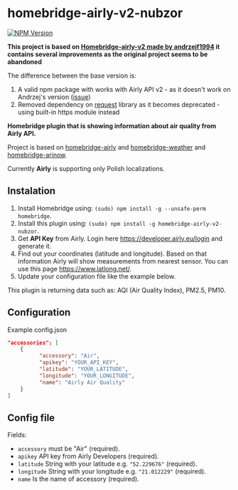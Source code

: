 # homebridge-airly-v2-nubzor
[![NPM Version](https://img.shields.io/npm/v/homebridge-airly-v2-nubzor.svg)](https://www.npmjs.com/package/homebridge-airly-v2-nubzor)

**This project is based on [Homebridge-airly-v2 made by andrzejf1994](https://github.com/andrzejf1994/homebridge-airly-v2) it contains several improvements as the original project seems to be abandoned**

The difference between the base version is:
1. A valid npm package with works with Airly API v2 - as it doesn't work on Andrzej's version ([issue](https://github.com/andrzejf1994/homebridge-airly-v2/issues/1))
1. Removed dependency on [request](https://www.npmjs.com/package/request) library as it becomes deprecated - using built-in https module instead

**Homebridge plugin that is showing information about air quality from Airly API.**

Project is based on [homebridge-airly](https://github.com/beniaminrychter/homebridge-airly) and [homebridge-weather](https://github.com/werthdavid/homebridge-weather) and [homebridge-arinow](https://github.com/ToddGreenfield/homebridge-airnow).

Currently **Airly** is supporting only Polish localizations.

## Instalation
1. Install Homebridge using: `(sudo) npm install -g --unsafe-perm homebridge`.
1. Install this plugin using: `(sudo) npm install -g homebridge-airly-v2-nubzor`.
1. Get **API Key** from Airly. Login here <https://developer.airly.eu/login> and generate it.
1. Find out your coordinates (latitude and longitude). Based on that information Airly will show measurements from nearest sensor. You can use this page <https://www.latlong.net/>.
1. Update your configuration file like the example below.

This plugin is returning data such as: AQI (Air Quality Index), PM2.5, PM10.

## Configuration
Example config.json

```json
"accessories": [
    {
          "accessory": "Air",
          "apikey": "YOUR_API_KEY",
          "latitude": "YOUR_LATITUDE",
          "longitude": "YOUR_LONGITUDE",
          "name": "Airly Air Quality"
    }
]
```

## Config file
Fields:
- `accessory` must be "Air" (required).
- `apikey` API key from Airly Developers (required).
- `latitude` String with your latitude e.g. `"52.229676"` (required).
- `longitude` String with your longitude e.g. `"21.012229"` (required).
- `name` Is the name of accessory (required).
